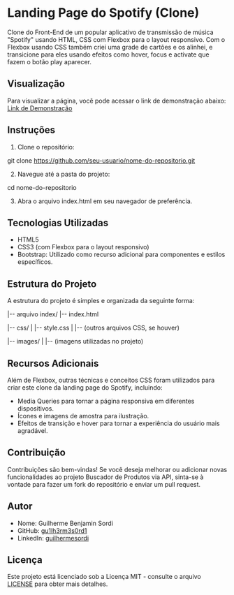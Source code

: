 # Landing Page do Spotify (Clone)

Clone do Front-End de um popular aplicativo de transmissão de música "Spotify" usando HTML, CSS com Flexbox para o layout responsivo.
Com o Flexbox usando CSS também criei uma grade de cartões e os alinhei, e transicione para eles usando efeitos como hover, focus e activate que fazem o botão play aparecer.

## Visualização

Para visualizar a página, você pode acessar o link de demonstração abaixo:
[Link de Demonstração](https://spotifyduo.netlify.app/)

## Instruções

1. Clone o repositório:

git clone https://github.com/seu-usuario/nome-do-repositorio.git

2. Navegue até a pasta do projeto:

cd nome-do-repositorio

3. Abra o arquivo index.html em seu navegador de preferência.

## Tecnologias Utilizadas

- HTML5
- CSS3 (com Flexbox para o layout responsivo)
- Bootstrap: Utilizado como recurso adicional para componentes e estilos específicos.

## Estrutura do Projeto

A estrutura do projeto é simples e organizada da seguinte forma:

|-- arquivo index/
|-- index.html

|-- css/
| |-- style.css
| |-- (outros arquivos CSS, se houver)

|-- images/
| |-- (imagens utilizadas no projeto)

## Recursos Adicionais

Além de Flexbox, outras técnicas e conceitos CSS foram utilizados para criar este clone da landing page do Spotify, incluindo:

- Media Queries para tornar a página responsiva em diferentes dispositivos.
- Ícones e imagens de amostra para ilustração.
- Efeitos de transição e hover para tornar a experiência do usuário mais agradável.

## Contribuição

Contribuições são bem-vindas! Se você deseja melhorar ou adicionar novas funcionalidades ao projeto Buscador de Produtos via API, sinta-se à vontade para fazer um fork do repositório e enviar um pull request.

## Autor

- Nome: Guilherme Benjamin Sordi
- GitHub: [gu1lh3rm3s0rd1](https://github.com/gu1lh3rm3s0rd1)
- LinkedIn: [guilhermesordi](https://www.linkedin.com/in/guilherme-sordi-33ab06233/)

## Licença

Este projeto está licenciado sob a Licença MIT - consulte o arquivo [LICENSE](LICENSE) para obter mais detalhes.

